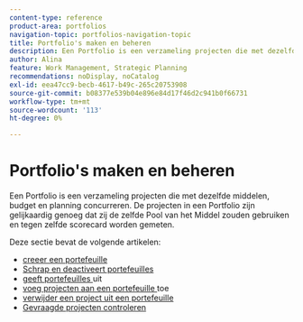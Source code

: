 ```yaml
---
content-type: reference
product-area: portfolios
navigation-topic: portfolios-navigation-topic
title: Portfolio's maken en beheren
description: Een Portfolio is een verzameling projecten die met dezelfde middelen, budget en planning concurreren. De projecten in een Portfolio zijn gelijkaardig genoeg dat zij de zelfde Pool van het Middel zouden gebruiken en tegen zelfde scorecard worden gemeten.
author: Alina
feature: Work Management, Strategic Planning
recommendations: noDisplay, noCatalog
exl-id: eea47cc9-becb-4617-b49c-265c20753908
source-git-commit: b08377e539b04e896e84d17f46d2c941b0f66731
workflow-type: tm+mt
source-wordcount: '113'
ht-degree: 0%

---
```


# Portfolio&#39;s maken en beheren

Een Portfolio is een verzameling projecten die met dezelfde middelen, budget en planning concurreren. De projecten in een Portfolio zijn gelijkaardig genoeg dat zij de zelfde Pool van het Middel zouden gebruiken en tegen zelfde scorecard worden gemeten.

Deze sectie bevat de volgende artikelen:

* [ creeer een portefeuille ](../../../manage-work/portfolios/create-and-manage-portfolios/create-portfolios.md)
* [ Schrap en deactiveert portefeuilles ](../../../manage-work/portfolios/create-and-manage-portfolios/delete-deactivate-portfolios.md)
* [ geeft portefeuilles ](../../../manage-work/portfolios/create-and-manage-portfolios/edit-portfolios.md) uit
* [ voeg projecten aan een portefeuille ](../../../manage-work/portfolios/create-and-manage-portfolios/add-projects-to-portfolios.md) toe
* [ verwijder een project uit een portefeuille ](../../../manage-work/portfolios/create-and-manage-portfolios/remove-project-from-portfolio.md)
* [Gevraagde projecten controleren](../../../manage-work/portfolios/create-and-manage-portfolios/review-requested-projects.md)
